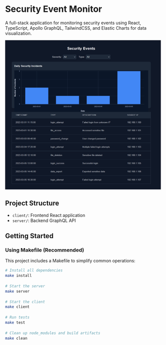 # Security Event Monitor

A full-stack application for monitoring security events using React, TypeScript, Apollo GraphQL, TailwindCSS, and Elastic Charts for data visualization.

![Security Event Monitor](./assets/security-event-monitor.png)

## Project Structure
- `client/`: Frontend React application
- `server/`: Backend GraphQL API

## Getting Started

### Using Makefile (Recommended)
This project includes a Makefile to simplify common operations:

```bash
# Install all dependencies
make install

# Start the server
make server

# Start the client
make client

# Run tests
make test

# Clean up node_modules and build artifacts
make clean
```
